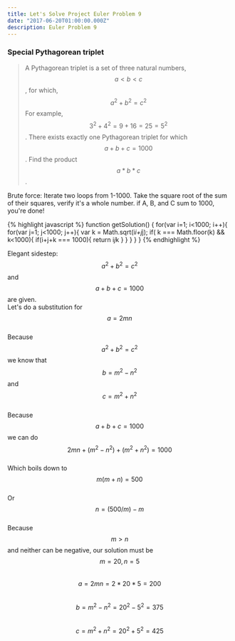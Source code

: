 ```yaml
---
title: Let's Solve Project Euler Problem 9
date: "2017-06-20T01:00:00.000Z"
description: Euler Problem 9
---
```


### Special Pythagorean triplet
>A Pythagorean triplet is a set of three natural numbers, $$a < b < c$$, for which,
$$a^2 + b^2 = c^2$$
For example, $$3^2 + 4^2 = 9 + 16 = 25 = 5^2$$.
There exists exactly one Pythagorean triplet for which $$a + b + c = 1000$$.
Find the product $$a * b * c$$.

Brute force: Iterate two loops from 1-1000. Take the square root of the sum of their squares, verify it's a whole number. if A, B, and C sum to 1000, you're done!

{% highlight javascript %}
  function getSolution() {
    for(var i=1; i<1000; i++){
      for(var j=1; j<1000; j++){
        var k = Math.sqrt(i*i+j*j);
        if( k === Math.floor(k) && k<1000){
          if(i+j+k === 1000){
            return i*j*k
          }
        }
      }
    }
  }
{% endhighlight %}

Elegant sidestep: $$a^2 + b^2 = c^2$$ and $$a + b + c = 1000$$ are given.<br/>
Let's do a substitution for $$a=2mn$$<br/>
Because $$a^2 + b^2 = c^2$$ we know that $$b=m^2-n^2$$ and $$c=m^2+n^2$$<br/>
Because $$a + b + c = 1000$$ we can do $$2mn + (m^2 -n^2) + (m^2 + n^2) = 1000$$<br/>
Which boils down to $$m(m+n) = 500$$<br/>
Or $$n = (500/m) - m$$<br/>
Because $$m > n$$ and neither can be negative, our solution must be $$m=20, n=5$$<br/>
$$a = 2mn = 2 * 20 * 5 = 200$$<br/>
$$b = m^2 - n^2 = 20^2 - 5^2 = 375$$<br/>
$$c = m^2 + n^2 = 20^2 + 5^2 = 425$$<br/>
